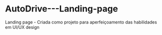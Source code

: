 # AutoDrive---Landing-page
Landing page - Criada como projeto para aperfeiçoamento das habilidades em UI/UX design
